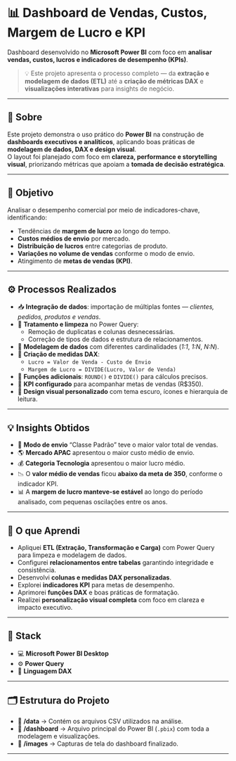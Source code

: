 # 📊 Dashboard de Vendas, Custos, Margem de Lucro e KPI  

Dashboard desenvolvido no **Microsoft Power BI** com foco em **analisar vendas, custos, lucros e indicadores de desempenho (KPIs)**.  

> 💡 Este projeto apresenta o processo completo — da **extração e modelagem de dados (ETL)** até a **criação de métricas DAX** e **visualizações interativas** para insights de negócio.

---

## 📢 Sobre  

Este projeto demonstra o uso prático do **Power BI** na construção de **dashboards executivos e analíticos**, aplicando boas práticas de **modelagem de dados, DAX e design visual**.  
O layout foi planejado com foco em **clareza, performance e storytelling visual**, priorizando métricas que apoiam a **tomada de decisão estratégica**.

---

## 🎯 Objetivo  

Analisar o desempenho comercial por meio de indicadores-chave, identificando:  
- Tendências de **margem de lucro** ao longo do tempo.  
- **Custos médios de envio** por mercado.  
- **Distribuição de lucros** entre categorias de produto.  
- **Variações no volume de vendas** conforme o modo de envio.  
- Atingimento de **metas de vendas (KPI)**.  

---

## ⚙️ Processos Realizados  

* 📥 **Integração de dados**: importação de múltiplas fontes — *clientes, pedidos, produtos e vendas*.  
* 🧹 **Tratamento e limpeza** no Power Query:  
  - Remoção de duplicatas e colunas desnecessárias.  
  - Correção de tipos de dados e estrutura de relacionamentos.  
* 🧩 **Modelagem de dados** com diferentes cardinalidades (*1:1*, *1:N*, *N:N*).  
* 🧮 **Criação de medidas DAX**:  
  - `Lucro = Valor de Venda - Custo de Envio`  
  - `Margem de Lucro = DIVIDE(Lucro, Valor de Venda)`  
* 🧠 **Funções adicionais**: `ROUND()` e `DIVIDE()` para cálculos precisos.  
* 🎯 **KPI configurado** para acompanhar metas de vendas (R$350).  
* 🎨 **Design visual personalizado** com tema escuro, ícones e hierarquia de leitura.  

---

## 💡 Insights Obtidos  

- 🚚 **Modo de envio** “Classe Padrão” teve o maior valor total de vendas.  
- 🌎 **Mercado APAC** apresentou o maior custo médio de envio.  
- 💰 **Categoria Tecnologia** apresentou o maior lucro médio.  
- 📉 O **valor médio de vendas** ficou **abaixo da meta de 350**, conforme o indicador KPI.  
- 📊 A **margem de lucro manteve-se estável** ao longo do período analisado, com pequenas oscilações entre os anos.  

---

## 🧠 O que Aprendi  

- Apliquei **ETL (Extração, Transformação e Carga)** com Power Query para limpeza e modelagem de dados.  
- Configurei **relacionamentos entre tabelas** garantindo integridade e consistência.  
- Desenvolvi **colunas e medidas DAX personalizadas**.  
- Explorei **indicadores KPI** para metas de desempenho.  
- Aprimorei **funções DAX** e boas práticas de formatação.  
- Realizei **personalização visual completa** com foco em clareza e impacto executivo.  

---

## 🧰 Stack

* 💻 **Microsoft Power BI Desktop**  
* ⚙️ **Power Query**  
* 🧮 **Linguagem DAX**  

---

## 🗂️ Estrutura do Projeto  

- 📁 **/data** → Contém os arquivos CSV utilizados na análise.  
- 📁 **/dashboard** → Arquivo principal do Power BI (`.pbix`) com toda a modelagem e visualizações.  
- 📁 **/images** → Capturas de tela do dashboard finalizado.  

---


